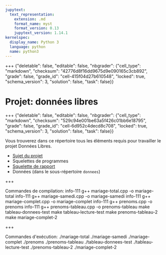 ```yaml
---
jupytext:
  text_representation:
    extension: .md
    format_name: myst
    format_version: 0.13
    jupytext_version: 1.14.1
kernelspec:
  display_name: Python 3
  language: python
  name: python3
---
```


+++ {"deletable": false, "editable": false, "nbgrader": {"cell_type": "markdown", "checksum": "42776d8f16dd9675d9e090165c3cb892", "grade": false, "grade_id": "cell-415f04d27b610548", "locked": true, "schema_version": 3, "solution": false, "task": false}}

# Projet: données libres

+++ {"deletable": false, "editable": false, "nbgrader": {"cell_type": "markdown", "checksum": "529c94e001be63a5f426c01bb6e18795", "grade": false, "grade_id": "cell-6d952c4decd8c708", "locked": true, "schema_version": 3, "solution": false, "task": false}}

Vous trouverez dans ce répertoire tous les éléments requis pour
travailler le projet Données Libres.

- [Sujet du projet](projet.pdf)
- Squelettes de programmes
- [Squelette de rapport](rapport.md)
- Données (dans le sous-répertoire `donnees`)

+++

Commandes de compilation:
info-111 g++ mariage-total.cpp -o mariage-total
info-111 g++ mariage-samedi.cpp -o mariage-samedi
info-111 g++ mariage-complet.cpp -o mariage-complet
info-111 g++ prenoms.cpp -o prenoms
info-111 g++ prenoms-tableau.cpp -o prenoms-tableau
make tableau-donnees-test
make tableau-lecture-test
make prenoms-tableau-2
make mariage-complet-2

+++

Commandes d'exécution:
./mariage-total
./mariage-samedi
./mariage-complet
./prenoms
./prenoms-tableau
./tableau-donnees-test
./tableau-lecture-test
./prenoms-tableau-2
./mariage-complet-2
